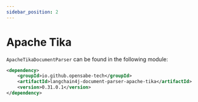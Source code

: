 ```yaml
---
sidebar_position: 2
---
```


# Apache Tika

`ApacheTikaDocumentParser` can be found in the following module:
```xml
<dependency>
    <groupId>io.github.opensabe-tech</groupId>
    <artifactId>langchain4j-document-parser-apache-tika</artifactId>
    <version>0.31.0.1</version>
</dependency>
```